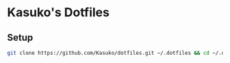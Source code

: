 # Kasuko's Dotfiles

## Setup
```bash
git clone https://github.com/Kasuko/dotfiles.git ~/.dotfiles && cd ~/.dotfiles && ./install
```
